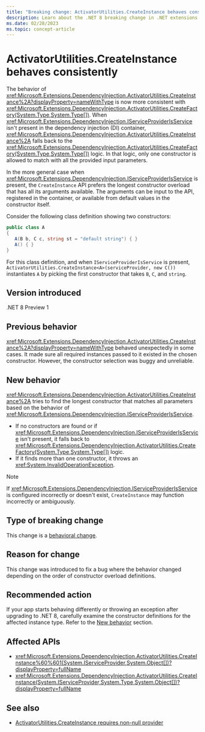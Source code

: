 ```yaml
---
title: "Breaking change: ActivatorUtilities.CreateInstance behaves consistently"
description: Learn about the .NET 8 breaking change in .NET extensions where ActivatorUtilities.CreateInstance behaves consistently regardless of the order of constructor overloads.
ms.date: 02/28/2023
ms.topic: concept-article
---
```

# ActivatorUtilities.CreateInstance behaves consistently

The behavior of <xref:Microsoft.Extensions.DependencyInjection.ActivatorUtilities.CreateInstance%2A?displayProperty=nameWithType> is now more consistent with <xref:Microsoft.Extensions.DependencyInjection.ActivatorUtilities.CreateFactory(System.Type,System.Type[])>. When <xref:Microsoft.Extensions.DependencyInjection.IServiceProviderIsService> isn't present in the dependency injection (DI) container, <xref:Microsoft.Extensions.DependencyInjection.ActivatorUtilities.CreateInstance%2A> falls back to the <xref:Microsoft.Extensions.DependencyInjection.ActivatorUtilities.CreateFactory(System.Type,System.Type[])> logic. In that logic, only one constructor is allowed to match with all the provided input parameters.

In the more general case when <xref:Microsoft.Extensions.DependencyInjection.IServiceProviderIsService> is present, the `CreateInstance` API prefers the longest constructor overload that has all its arguments available. The arguments can be input to the API, registered in the container, or available from default values in the constructor itself.

Consider the following class definition showing two constructors:

```csharp
public class A
{
   A(B b, C c, string st = "default string") { }
   A() { }
}
```

For this class definition, and when `IServiceProviderIsService` is present, `ActivatorUtilities.CreateInstance<A>(serviceProvider, new C())` instantiates `A` by picking the first constructor that takes `B`, `C`, and `string`.

## Version introduced

.NET 8 Preview 1

## Previous behavior

<xref:Microsoft.Extensions.DependencyInjection.ActivatorUtilities.CreateInstance%2A?displayProperty=nameWithType> behaved unexpectedly in some cases. It made sure all required instances passed to it existed in the chosen constructor. However, the constructor selection was buggy and unreliable.

## New behavior

<xref:Microsoft.Extensions.DependencyInjection.ActivatorUtilities.CreateInstance%2A> tries to find the longest constructor that matches all parameters based on the behavior of <xref:Microsoft.Extensions.DependencyInjection.IServiceProviderIsService>.

- If no constructors are found or if <xref:Microsoft.Extensions.DependencyInjection.IServiceProviderIsService> isn't present, it falls back to <xref:Microsoft.Extensions.DependencyInjection.ActivatorUtilities.CreateFactory(System.Type,System.Type[])> logic.
- If it finds more than one constructor, it throws an <xref:System.InvalidOperationException>.

> [!NOTE]
> If <xref:Microsoft.Extensions.DependencyInjection.IServiceProviderIsService> is configured incorrectly or doesn't exist, `CreateInstance` may function incorrectly or ambiguously.

## Type of breaking change

This change is a [behavioral change](../../categories.md#behavioral-change).

## Reason for change

This change was introduced to fix a bug where the behavior changed depending on the order of constructor overload definitions.

## Recommended action

If your app starts behaving differently or throwing an exception after upgrading to .NET 8, carefully examine the constructor definitions for the affected instance type. Refer to the [New behavior](#new-behavior) section.

## Affected APIs

- <xref:Microsoft.Extensions.DependencyInjection.ActivatorUtilities.CreateInstance%60%601(System.IServiceProvider,System.Object[])?displayProperty=fullName>
- <xref:Microsoft.Extensions.DependencyInjection.ActivatorUtilities.CreateInstance(System.IServiceProvider,System.Type,System.Object[])?displayProperty=fullName>

## See also

- [ActivatorUtilities.CreateInstance requires non-null provider](activatorutilities-createinstance-null-provider.md)
